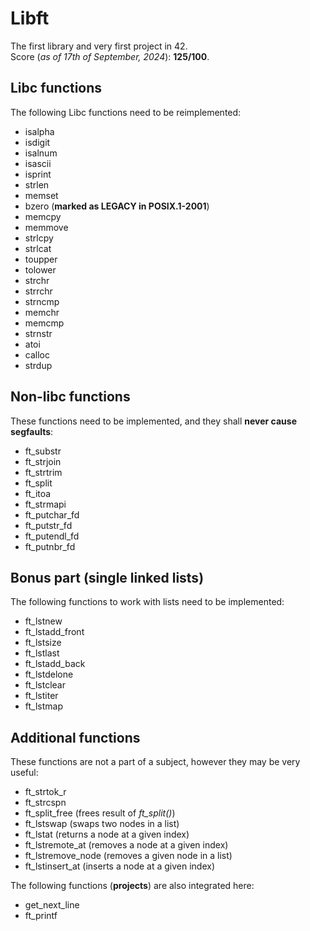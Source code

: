 # Libft
The first library and very first project in 42.
<br>
Score (*as of 17th of September, 2024*): **125/100**.

## Libc functions
The following Libc functions need to be reimplemented:
* isalpha
* isdigit
* isalnum
* isascii
* isprint
* strlen
* memset
* bzero (**marked as LEGACY in POSIX.1-2001**)
* memcpy
* memmove
* strlcpy
* strlcat
* toupper
* tolower
* strchr
* strrchr
* strncmp
* memchr
* memcmp
* strnstr
* atoi
* calloc
* strdup

## Non-libc functions
These functions need to be implemented, and they shall **never cause segfaults**:
* ft\_substr
* ft\_strjoin
* ft\_strtrim
* ft\_split
* ft\_itoa
* ft\_strmapi
* ft\_putchar\_fd
* ft\_putstr\_fd
* ft\_putendl\_fd
* ft\_putnbr\_fd

## Bonus part (single linked lists)
The following functions to work with lists need to be implemented:
* ft\_lstnew
* ft\_lstadd\_front
* ft\_lstsize
* ft\_lstlast
* ft\_lstadd\_back
* ft\_lstdelone
* ft\_lstclear
* ft\_lstiter
* ft\_lstmap

## Additional functions
These functions are not a part of a subject, however they may be very useful:
* ft\_strtok\_r
* ft\_strcspn
* ft\_split\_free (frees result of *ft\_split()*)
* ft\_lstswap (swaps two nodes in a list)
* ft\_lstat (returns a node at a given index)
* ft\_lstremote\_at (removes a node at a given index)
* ft\_lstremove\_node (removes a given node in a list)
* ft\_lstinsert\_at (inserts a node at a given index)

The following functions (**projects**) are also integrated here:
* get\_next\_line
* ft\_printf
